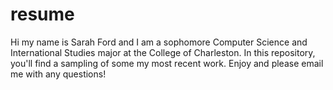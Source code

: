 resume
======
Hi my name is Sarah Ford and I am a sophomore Computer Science and International Studies major at the College of Charleston.  In this repository, you'll find a sampling of some my most recent work.
Enjoy and please email me with any questions! 
